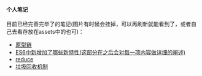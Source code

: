 #### 个人笔记

目前已经完善完毕了的笔记(图片有时候会挂掉，可以再刷新就能看到了，或者自己去看存放在assets中的也可)：

- [原型链](./原型链.md)
- [ES6中新增加了哪些新特性(这部分在之后会对每一项内容做详细的阐述)](./ES6中新增了哪些新特性.md)
- [reduce](./reduce.md)
- [垃圾回收机制](./垃圾回收机制.md)

